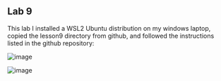 ## Lab 9

<p>This lab I installed a WSL2 Ubuntu distribution on my windows laptop, copied the lesson9 directory from github, and followed the instructions listed in the github repository:</p>

![image](https://github.com/cromero2/Design6/assets/98184880/dd3bb427-d1e6-488d-8d5e-461257e77ccf)

![image](https://github.com/cromero2/Design6/assets/98184880/dabef6d4-1650-4a3a-9e8f-e5f1f9f811da)

